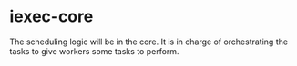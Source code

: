 # iexec-core
 
The scheduling logic will be in the core. It is in charge of orchestrating the tasks to give workers some tasks to perform.
